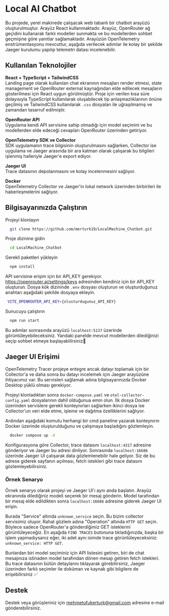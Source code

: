 
# Local AI Chatbot

Bu projede, yerel makinede çalışacak web tabanlı bir chatbot arayüzü oluşturulmuştur. Arayüz React kullanmaktadır. Arayüz, OpenRouter ağ geçidini kullanarak farklı modeller sunmakta ve bu modellerden sohbet geçmişine göre yanıtlar sağlamaktadır. Arayüzün OpenTelemetry enstrümentasyonu mevcuttur, aşağıda verilecek adımlar ile kolay bir şekilde Jaeger kurulumu yapılıp telemetri datası incelenebilir. 


## Kullanılan Teknolojiler

**React + TypeScript + TailwindCSS** \
Landing page olarak kullanılan chat ekranının mesajları render etmesi, state management ve OpenRouter external kaynağından elde edilecek mesajların gösterilmesi için React uygun görülmüştür. Proje için verilen kısa süre dolayısıyla TypeScript kullanılarak oluşabilecek tip anlaşmazlıklarının önüne geçilmiş ve TailwindCSS kullanılarak `.css` dosyaları ile uğraşılmamış ve zamandan tasarruf edilmiştir. 


**OpenRouter API** \
Uygulama kendi API servisine sahip olmadığı için model seçimini ve bu modellerden elde edeceği cevapları OpenRouter üzerinden getiriyor. 


**OpenTelemetry SDK ve Collector** \
SDK uygulamanın trace bilgisinin oluşturulmasını sağlarken, Collector ise uygulama ve Jaeger arasında bir ara katman olarak çalışarak bu bilgileri işlenmiş halleriyle Jaeger'e export ediyor.

**Jaeger UI** \
Trace datasının depolanmasını ve kolay incelenmesini sağlıyor.

**Docker** \
OpenTelemetry Collector ve Jaeger'in lokal network üzerinden birbirileri ile haberleşmelerini sağlıyor.
  
## Bilgisayarınızda Çalıştırın

Projeyi klonlayın

```bash
  git clone https://github.com/merturk19/LocalMachine_Chatbot.git
```

Proje dizinine gidin

```bash
  cd LocalMachine_Chatbot
```

Gerekli paketleri yükleyin

```bash
  npm install
```
API servisine erişim için bir API_KEY gerekiyor. \
 https://openrouter.ai/settings/keys adresinden kendiniz için bir API_KEY oluşturun. Dosya kök dizininde `.env` dosyası oluşturun ve oluşturduğunuz anahtarı aşağıdaki şekilde dosyaya ekleyin.

 ```bash
  VITE_OPENROUTER_API_KEY={olusturdugunuz_API_KEY}
```

Sunucuyu çalıştırın

```bash
  npm run start
```
Bu adımlar sonrasında arayüzü `localhost:5137` üzerinde görüntüleyebileceksiniz. Yandaki panelde mevcut modellerden dilediğinizi seçip sohbet etmeye başlayabilirsiniz🌻
  
## Jaeger UI Erişimi

OpenTelemetry Tracer projeye entegre ancak datayı toplamak için bir Collector'a ve daha sonra bu datayı incelemek için Jaeger arayüzüne ihtiyacımız var. Bu servisleri sağlamak adına bilgisayarınızda Docker Desktop yüklü olması gerekiyor. 

Projeyi klonladıktan sonra `docker-compose.yaml` ve `otel-collector-config.yaml` dosyalarının dahil olduğunua emin olun. İlk dosya Docker üzerinden servislere gerekli konteynırları sağlarken ikinci dosya ise Collector'un veri elde etme, işleme ve dağıtma özelliklerini sağlıyor.  

Ardından aşağıdaki komutu herhangi bir cmd paneline yazarak konteynırın Docker üzerinde oluşturulduğunu ve çalışmaya başladığını gözlemleyin. 

```bash
  docker compose up -d
```
Konfigurasyona göre Collector, trace datasını `localhost:4317` adresine gönderiyor ve Jaeger bu adresi dinliyor. Sonrasında `localhost:16686` üzerinde Jaeger UI çalışarak data gözlemlenebilir hale geliyor. Siz de bu adrese giderek sayfanın açılması, fetch istekleri gibi trace datasını gözlemleyebilirsiniz. 

### Örnek Senaryo

Örnek senaryo olarak projeyi ve Jaeger UI'ı aynı anda başlatın. Arayüz ekranında dilediğiniz modeli seçerek bir mesaj gönderin. Model tarafından bir mesaj elde edildikten sonra `localhost:16686` adresine giderek Jaeger UI erişin. 

Burada "Service" altında `unknown_service` seçin. Bu bizim collector servisimiz oluyor. Rahat gözlem adına "Operation" altında `HTTP GET` seçin. Böylece sadece OpenRouter'a gönderdiğimiz GET isteklerini görüntüleyeceğiz. En aşağıda `FIND TRACES` butonuna tıkladığınızda, başka bir işlem yapmadıysanız eğer, iki adet aynı isimde trace görüntüleyeceksiniz: `unknown_service: HTTP GET`.

Bunlardan biri model seçiminiz için API listesini getiren, biri de chat mesajınıza istinaden model tarafından dönen mesajı getiren fetch istekleri. Bu trace datasının bütün detaylarını tıklayarak görebilirsiniz, Jaeger üzerinden farklı seçimler ile doküman ve kaynak gibi bilgilere de erişebilirsiniz ✅



## Destek

Destek veya görüşleriniz için mehmetufukerturk@gmail.com adresine e-mail gönderebilirsiniz. 

  